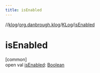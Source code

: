 ```yaml
---
title: isEnabled
---
```

//[klog](../../../index.html)/[org.danbrough.klog](../index.html)/[KLog](index.html)/[isEnabled](is-enabled.html)



# isEnabled



[common]\
open val [isEnabled](is-enabled.html): [Boolean](https://kotlinlang.org/api/latest/jvm/stdlib/kotlin/-boolean/index.html)





